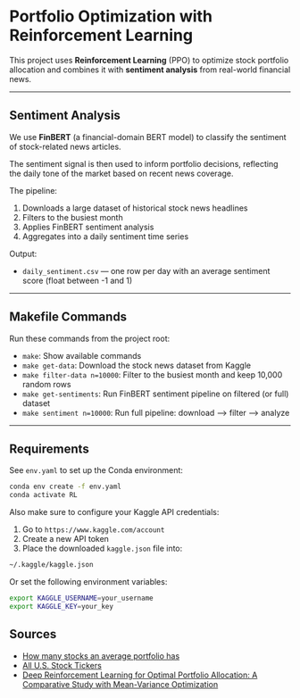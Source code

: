 # Portfolio Optimization with Reinforcement Learning

This project uses **Reinforcement Learning** (PPO) to optimize stock portfolio allocation and combines it with **sentiment analysis** from real-world financial news.

---

## Sentiment Analysis

We use **FinBERT** (a financial-domain BERT model) to classify the sentiment of stock-related news articles.

The sentiment signal is then used to inform portfolio decisions, reflecting the daily tone of the market based on recent news coverage.

The pipeline:

1. Downloads a large dataset of historical stock news headlines
2. Filters to the busiest month
3. Applies FinBERT sentiment analysis
4. Aggregates into a daily sentiment time series

Output:

- `daily_sentiment.csv` — one row per day with an average sentiment score (float between -1 and 1)

---

## Makefile Commands

Run these commands from the project root:

- `make`: Show available commands
- `make get-data`: Download the stock news dataset from Kaggle
- `make filter-data n=10000`: Filter to the busiest month and keep 10,000 random rows
- `make get-sentiments`: Run FinBERT sentiment pipeline on filtered (or full) dataset
- `make sentiment n=10000`: Run full pipeline: download --> filter --> analyze

---

## Requirements

See `env.yaml` to set up the Conda environment:

```bash
conda env create -f env.yaml
conda activate RL
```

Also make sure to configure your Kaggle API credentials:

1. Go to `https://www.kaggle.com/account`
2. Create a new API token
3. Place the downloaded `kaggle.json` file into:

```bash
~/.kaggle/kaggle.json
```

Or set the following environment variables:

```bash
export KAGGLE_USERNAME=your_username
export KAGGLE_KEY=your_key
```

## Sources

- [How many stocks an average portfolio has](https://www.investopedia.com/ask/answers/05/optimalportfoliosize.asp#:~:text=The%20more%20equities%20you%20hold,portfolio%20of%20only%20two%20stocks.)
- [All U.S. Stock Tickers](https://github.com/rreichel3/US-Stock-Symbols/blob/main/all/all_tickers.txt)
- [Deep Reinforcement Learning for Optimal Portfolio Allocation: A Comparative
  Study with Mean-Variance Optimization](https://icaps23.icaps-conference.org/papers/finplan/FinPlan23_paper_4.pdf)
